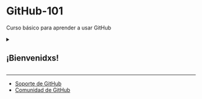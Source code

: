 <!-- 
  <<< Author notes: Header of the course >>> 
  Include a 1280×640 image, course title in sentence case, and a concise description in emphasis.
  In your repository settings: enable template repository, add your 1280×640 social image, auto delete head branches.
  Add your open source license, GitHub uses Creative Commons Attribution 4.0 International.
-->
# GitHub-101
Curso básico para aprender a usar GitHub

<!-- 
  <<< Author notes: Start of the course >>> 
-->

<details id=0>
<summary><h2>¡Bienvenidxs!</h2></summary>

Estamos encantados de darles la bienvenida a este emocionante curso, donde aprenderán los fundamentos de GitHub y cómo aprovechar al máximo esta increíble plataforma de desarrollo colaborativo. GitHub se ha convertido en la herramienta de elección por millones de desarrolladores en todo el mundo, y este curso les brindará las habilidades necesarias para comenzar a utilizarlo de manera efectiva.

Durante este curso, exploraremos los conceptos básicos de GitHub, incluyendo cómo configurar su cuenta, crear y clonar repositorios, realizar cambios, colaborar con otros desarrolladores y mucho más. También les proporcionaremos consejos y buenas prácticas para garantizar una gestión eficiente de su flujo de trabajo.

Nuestro objetivo es ayudarles a familiarizarse con GitHub y demostrarles cómo puede mejorar su productividad, facilitar la colaboración en equipo y llevar su desarrollo de software al siguiente nivel. No importa si son principiantes en el mundo de la programación o si ya tienen experiencia con control de versiones, este curso está diseñado para adaptarse a todos los niveles de conocimiento.

Recuerden que el aprendizaje es un proceso continuo, y GitHub es una herramienta en constante evolución. Así que, estén abiertos a explorar, hacer preguntas y compartir ideas. Juntos, crearemos un entorno de aprendizaje enriquecedor y estimulante.

Estamos emocionados de acompañarles en esta aventura y esperamos que aprovechen al máximo este curso. 

¡Buena suerte y feliz codificación!

El equipo de GitHub 101

</details>

<!--
  <<< Author notes: Footer >>>
-->

---

- [Soporte de GitHub](https://support.github.com/)
- [Comunidad de GitHub](https://github.com/orgs/community/discussions)

